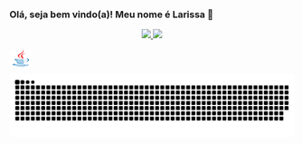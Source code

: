 ### Olá, seja bem vindo(a)! Meu nome é Larissa 👋
<div align="center">
  <a href="https://github.com/rafaballerini">
  <img height="150em" src="https://github-readme-stats.vercel.app/api?username=holandalarissa&show_icons=true&theme=nightowl&include_all_commits=true&count_public=true"/>
  <img height="150em" src="https://github-readme-stats.vercel.app/api/top-langs/?username=holandalarissa&layout=compact&langs_count=7&theme=nightowl"/>
</div>

<div style="display: inline_block"><br>
  <img align="center" alt="Java" height="30" width="40" src="https://raw.githubusercontent.com/devicons/devicon/master/icons/java/java-original.svg">
  

![Snake animation](https://github.com/holandalarissa/holandalarissa/blob/output/github-contribution-grid-snake.svg)
